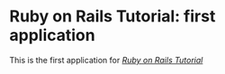 # Ruby on Rails Tutorial: first application

This is the first application for [*Ruby on Rails Tutorial*](http://railstutorial.org/)
